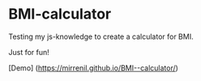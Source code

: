 # BMI-calculator

Testing my js-knowledge to create a calculator for BMI.

Just for fun!

[Demo] (https://mirrenil.github.io/BMI--calculator/)

